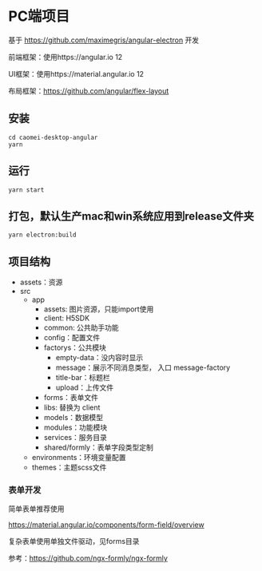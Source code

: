 # PC端项目

基于 https://github.com/maximegris/angular-electron 开发

前端框架：使用https://angular.io 12

UI框架：使用https://material.angular.io 12

布局框架：https://github.com/angular/flex-layout

## 安装

```shell
cd caomei-desktop-angular
yarn
```

## 运行
```shell
yarn start
```

## 打包，默认生产mac和win系统应用到release文件夹
```shell
yarn electron:build
```

## 项目结构

- assets：资源
- src
  - app
    - assets: 图片资源，只能import使用
    - client: H5SDK
    - common: 公共助手功能
    - config：配置文件
    - factorys：公共模块
      - empty-data：没内容时显示
      - message：展示不同消息类型， 入口 message-factory
      - title-bar：标题栏
      - upload：上传文件
    - forms：表单文件
    - libs: 替换为 client
    - models：数据模型
    - modules：功能模块
    - services：服务目录
    - shared/formly：表单字段类型定制
  - environments：环境变量配置
  - themes：主题scss文件
  

### 表单开发

简单表单推荐使用

https://material.angular.io/components/form-field/overview

复杂表单使用单独文件驱动，见forms目录

参考：https://github.com/ngx-formly/ngx-formly

